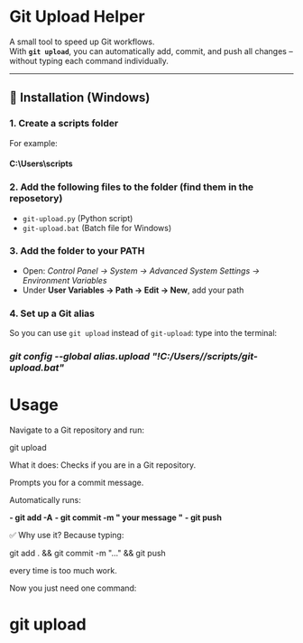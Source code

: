 # Git Upload Helper

A small tool to speed up Git workflows.  
With **`git upload`**, you can automatically add, commit, and push all changes – without typing each command individually.

---

## 🔧 Installation (Windows)

### 1. Create a scripts folder  
For example:


#### C:\Users<YourName>\scripts


### 2. Add the following files to the folder (find them in the reposetory)
- `git-upload.py` (Python script)  
- `git-upload.bat` (Batch file for Windows)

### 3. Add the folder to your PATH  
- Open: *Control Panel → System → Advanced System Settings → Environment Variables*
- Under **User Variables → Path → Edit → New**, add your path

### 4. Set up a Git alias  
So you can use `git upload` instead of `git-upload`:
type into the terminal:

### *git config --global alias.upload "!C:/Users/<YourName>/scripts/git-upload.bat"*

# Usage
Navigate to a Git repository and run:

git upload

What it does:
Checks if you are in a Git repository.

Prompts you for a commit message.

Automatically runs:

**- git add -A**
**- git commit -m " your message "**
**- git push**


✅ Why use it?
Because typing:

git add . && git commit -m "..." && git push

every time is too much work.

Now you just need one command:

# git upload
